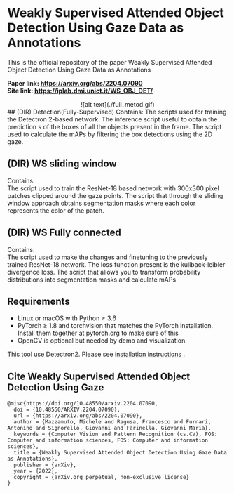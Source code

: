# Weakly Supervised Attended Object Detection Using Gaze Data as Annotations
This is the official repository of the paper Weakly Supervised Attended Object Detection Using Gaze Data as Annotations

<b>Paper link: https://arxiv.org/abs/2204.07090</b> <br />
<b>Site link: https://iplab.dmi.unict.it/WS_OBJ_DET/</b> <br />

<center>
![alt text](./full_metod.gif)
</center>
## (DIR) Detection(Fully-Supervised)
Contains:
The scripts used for training the Detectron 2-based network.
The inference script useful to obtain the prediction s of the boxes of all the objects present in the frame.
The script used to calculate the mAPs by filtering the box detections using the 2D gaze.

## (DIR) WS sliding window
Contains:  
The script used to train the ResNet-18 based network with 300x300 pixel patches clipped around the gaze points.
The script that through the sliding window approach obtains segmentation masks where each color represents the color of the patch. 

## (DIR) WS Fully connected
Contains:  
The script used to make the changes and finetuning to the previously trained ResNet-18 network. The loss function present is the kullback-leibler divergence loss.
The script that allows you to transform probability distributions into segmentation masks and calculate mAPs


## Requirements
<ul>
<li>Linux or macOS with Python ≥ 3.6</li>
<li>PyTorch ≥ 1.8 and torchvision that matches the PyTorch installation. Install them together at pytorch.org to make sure of this</li>
<li>OpenCV is optional but needed by demo and visualization</li>
</ul>
This tool use Detectron2. Please see <a href="https://github.com/facebookresearch/detectron2">installation instructions </a>.

## Cite Weakly Supervised Attended Object Detection Using Gaze

```
@misc{https://doi.org/10.48550/arxiv.2204.07090,
  doi = {10.48550/ARXIV.2204.07090},
  url = {https://arxiv.org/abs/2204.07090},
  author = {Mazzamuto, Michele and Ragusa, Francesco and Furnari, Antonino and Signorello, Giovanni and Farinella, Giovanni Maria},
  keywords = {Computer Vision and Pattern Recognition (cs.CV), FOS: Computer and information sciences, FOS: Computer and information sciences},
  title = {Weakly Supervised Attended Object Detection Using Gaze Data as Annotations},
  publisher = {arXiv},
  year = {2022},
  copyright = {arXiv.org perpetual, non-exclusive license}
}

```
